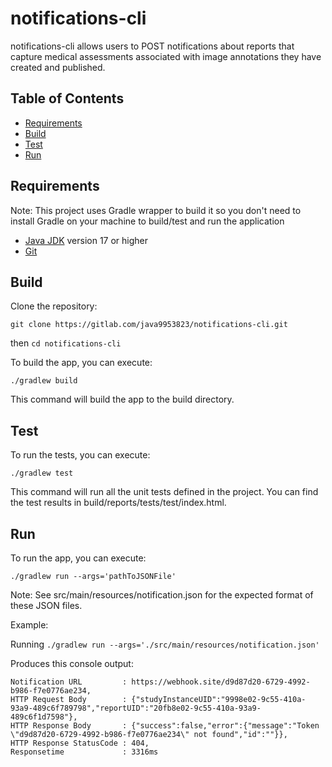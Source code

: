 # notifications-cli
notifications-cli allows users to POST notifications about reports that capture medical assessments associated with image annotations they have created and published. 

## Table of Contents
- [Requirements](#requirements)
- [Build](#Build)
- [Test](#test)
- [Run](#run)

## Requirements
Note: This project uses Gradle wrapper to build it so you don't need to install Gradle on your machine to build/test and run the application

- [Java JDK](https://www.oracle.com/java/technologies/downloads/?er=221886) version 17 or higher
- [Git](https://git-scm.com/downloads)

## Build

Clone the repository:

`git clone https://gitlab.com/java9953823/notifications-cli.git`

then `cd notifications-cli`

To build the app, you can execute:

`./gradlew build`

This command will build the app to the build directory.

## Test
To run the tests, you can execute:

`./gradlew test`

This command will run all the unit tests defined in the project. You can find the test results in build/reports/tests/test/index.html.

## Run
To run the app, you can execute:

`./gradlew run --args='pathToJSONFile'`

Note: See src/main/resources/notification.json for the expected format of these JSON files.

Example: 

Running `./gradlew run --args='./src/main/resources/notification.json'`

Produces this console output:
~~~
Notification URL         : https://webhook.site/d9d87d20-6729-4992-b986-f7e0776ae234,
HTTP Request Body        : {"studyInstanceUID":"9998e02-9c55-410a-93a9-489c6f789798","reportUID":"20fb8e02-9c55-410a-93a9-489c6f1d7598"},
HTTP Response Body       : {"success":false,"error":{"message":"Token \"d9d87d20-6729-4992-b986-f7e0776ae234\" not found","id":""}},
HTTP Response StatusCode : 404,
Responsetime             : 3316ms
~~~